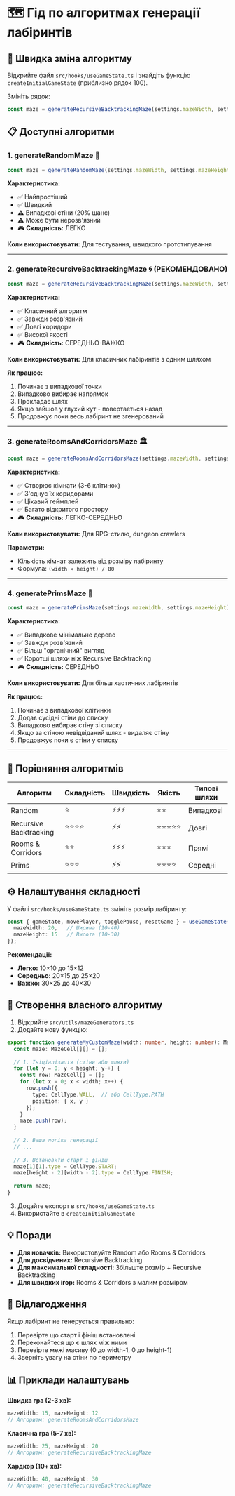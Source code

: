 # 🗺️ Гід по алгоритмах генерації лабіринтів

## 🚀 Швидка зміна алгоритму

Відкрийте файл `src/hooks/useGameState.ts` і знайдіть функцію `createInitialGameState` (приблизно рядок 100).

Змініть рядок:
```typescript
const maze = generateRecursiveBacktrackingMaze(settings.mazeWidth, settings.mazeHeight);
```

## 📋 Доступні алгоритми

### 1. **generateRandomMaze** 🎲
```typescript
const maze = generateRandomMaze(settings.mazeWidth, settings.mazeHeight);
```
**Характеристика:**
- ✅ Найпростіший
- ✅ Швидкий
- ⚠️ Випадкові стіни (20% шанс)
- ⚠️ Може бути нерозв'язний
- 🎮 **Складність:** ЛЕГКО

**Коли використовувати:** Для тестування, швидкого прототипування

---

### 2. **generateRecursiveBacktrackingMaze** 🌀 (РЕКОМЕНДОВАНО)
```typescript
const maze = generateRecursiveBacktrackingMaze(settings.mazeWidth, settings.mazeHeight);
```
**Характеристика:**
- ✅ Класичний алгоритм
- ✅ Завжди розв'язний
- ✅ Довгі коридори
- ✅ Високої якості
- 🎮 **Складність:** СЕРЕДНЬО-ВАЖКО

**Коли використовувати:** Для класичних лабіринтів з одним шляхом

**Як працює:** 
1. Починає з випадкової точки
2. Випадково вибирає напрямок
3. Прокладає шлях
4. Якщо зайшов у глухий кут - повертається назад
5. Продовжує поки весь лабіринт не згенерований

---

### 3. **generateRoomsAndCorridorsMaze** 🏛️
```typescript
const maze = generateRoomsAndCorridorsMaze(settings.mazeWidth, settings.mazeHeight);
```
**Характеристика:**
- ✅ Створює кімнати (3-6 клітинок)
- ✅ З'єднує їх коридорами
- ✅ Цікавий геймплей
- ✅ Багато відкритого простору
- 🎮 **Складність:** ЛЕГКО-СЕРЕДНЬО

**Коли використовувати:** Для RPG-стилю, dungeon crawlers

**Параметри:**
- Кількість кімнат залежить від розміру лабіринту
- Формула: `(width × height) / 80`

---

### 4. **generatePrimsMaze** 🌳
```typescript
const maze = generatePrimsMaze(settings.mazeWidth, settings.mazeHeight);
```
**Характеристика:**
- ✅ Випадкове мінімальне дерево
- ✅ Завжди розв'язний
- ✅ Більш "органічний" вигляд
- ✅ Коротші шляхи ніж Recursive Backtracking
- 🎮 **Складність:** СЕРЕДНЬО

**Коли використовувати:** Для більш хаотичних лабіринтів

**Як працює:**
1. Починає з випадкової клітинки
2. Додає сусідні стіни до списку
3. Випадково вибирає стіну зі списку
4. Якщо за стіною невідвіданий шлях - видаляє стіну
5. Продовжує поки є стіни у списку

---

## 🎯 Порівняння алгоритмів

| Алгоритм | Складність | Швидкість | Якість | Типові шляхи |
|----------|------------|-----------|--------|--------------|
| Random | ⭐ | ⚡⚡⚡ | ⭐⭐ | Випадкові |
| Recursive Backtracking | ⭐⭐⭐⭐ | ⚡⚡ | ⭐⭐⭐⭐⭐ | Довгі |
| Rooms & Corridors | ⭐⭐ | ⚡⚡⚡ | ⭐⭐⭐ | Прямі |
| Prims | ⭐⭐⭐ | ⚡⚡ | ⭐⭐⭐⭐ | Середні |

## ⚙️ Налаштування складності

У файлі `src/hooks/useGameState.ts` змініть розмір лабіринту:

```typescript
const { gameState, movePlayer, togglePause, resetGame } = useGameState({
  mazeWidth: 20,   // Ширина (10-40)
  mazeHeight: 15   // Висота (10-30)
});
```

**Рекомендації:**
- **Легко:** 10×10 до 15×12
- **Середньо:** 20×15 до 25×20
- **Важко:** 30×25 до 40×30

## 🔧 Створення власного алгоритму

1. Відкрийте `src/utils/mazeGenerators.ts`
2. Додайте нову функцію:

```typescript
export function generateMyCustomMaze(width: number, height: number): MazeCell[][] {
  const maze: MazeCell[][] = [];
  
  // 1. Ініціалізація (стіни або шляхи)
  for (let y = 0; y < height; y++) {
    const row: MazeCell[] = [];
    for (let x = 0; x < width; x++) {
      row.push({ 
        type: CellType.WALL,  // або CellType.PATH
        position: { x, y } 
      });
    }
    maze.push(row);
  }
  
  // 2. Ваша логіка генерації
  // ...
  
  // 3. Встановити старт і фініш
  maze[1][1].type = CellType.START;
  maze[height - 2][width - 2].type = CellType.FINISH;
  
  return maze;
}
```

3. Додайте експорт в `src/hooks/useGameState.ts`
4. Використайте в `createInitialGameState`

## 💡 Поради

- **Для новачків:** Використовуйте Random або Rooms & Corridors
- **Для досвідчених:** Recursive Backtracking
- **Для максимальної складності:** Збільште розмір + Recursive Backtracking
- **Для швидких ігор:** Rooms & Corridors з малим розміром

## 🐛 Відлагодження

Якщо лабіринт не генерується правильно:

1. Перевірте що старт і фініш встановлені
2. Переконайтеся що є шлях між ними
3. Перевірте межі масиву (0 до width-1, 0 до height-1)
4. Зверніть увагу на стіни по периметру

## 📊 Приклади налаштувань

**Швидка гра (2-3 хв):**
```typescript
mazeWidth: 15, mazeHeight: 12
// Алгоритм: generateRoomsAndCorridorsMaze
```

**Класична гра (5-7 хв):**
```typescript
mazeWidth: 25, mazeHeight: 20
// Алгоритм: generateRecursiveBacktrackingMaze
```

**Хардкор (10+ хв):**
```typescript
mazeWidth: 40, mazeHeight: 30
// Алгоритм: generateRecursiveBacktrackingMaze
```
